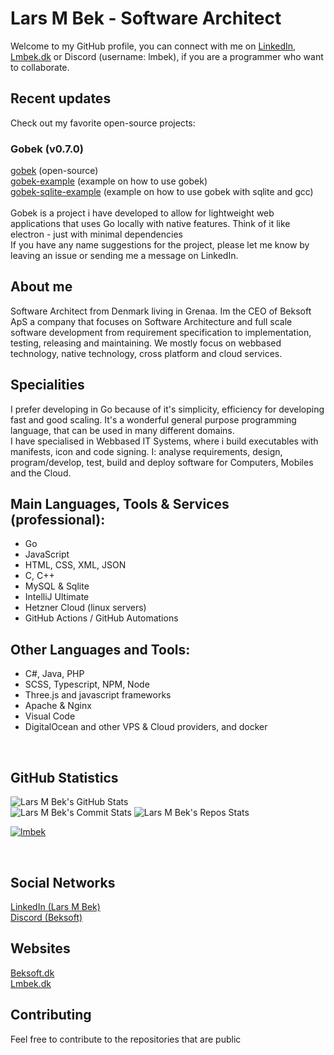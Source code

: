 # Lars M Bek - Software Architect
Welcome to my GitHub profile, you can connect with me on <a href="https://www.linkedin.com/in/lmbek/" target="_blank" color="white">LinkedIn</a>, <a href="https://lmbek.dk" target="_blank">Lmbek.dk</a> or Discord (username: lmbek), if you are a programmer who want to collaborate.

## Recent updates
Check out my favorite open-source projects: <br>
### Gobek (v0.7.0)
<a href="https://github.com/lmbek/gobek">gobek</a> (open-source)<br> <a href="https://github.com/lmbek/gobek-example">gobek-example</a> (example on how to use gobek)<br> <a href="https://github.com/lmbek/gobek-sqlite-example">gobek-sqlite-example</a> (example on how to use gobek with sqlite and gcc)<br><br>Gobek is a project i have developed to allow for lightweight web applications that uses Go locally with native features. Think of it like electron - just with minimal dependencies <br>
If you have any name suggestions for the project, please let me know by leaving an issue or sending me a message on LinkedIn. 

## About me
Software Architect from Denmark living in Grenaa. Im the CEO of Beksoft ApS a company that focuses on Software Architecture and full scale software development from requirement specification to implementation, testing, releasing and maintaining. We mostly focus on webbased technology, native technology, cross platform and cloud services.

## Specialities
I prefer developing in Go because of it's simplicity, efficiency for developing fast and good scaling. It's a wonderful general purpose programming language, that can be used in many different domains. <br>
I have specialised in Webbased IT Systems, where i build executables with manifests, icon and code signing. I: analyse requirements, design, program/develop, test, build and deploy software for Computers, Mobiles and the Cloud. <br>

## Main Languages, Tools & Services (professional):
* Go
* JavaScript
* HTML, CSS, XML, JSON
* C, C++
* MySQL & Sqlite
* IntelliJ Ultimate
* Hetzner Cloud (linux servers)
* GitHub Actions / GitHub Automations

## Other Languages and Tools:
* C#, Java, PHP
* SCSS, Typescript, NPM, Node
* Three.js and javascript frameworks
* Apache & Nginx
* Visual Code
* DigitalOcean and other VPS & Cloud providers, and docker

<br>

## **GitHub Statistics**
<!--[![My GitHub Language Stats](https://github-readme-stats.vercel.app/api/top-langs/?username=nineninefive&theme=dracula&exclude_repo=ThiefGame,PathfindingProject)]()-->
![Lars M Bek's GitHub Stats](https://github-profile-summary-cards.vercel.app/api/cards/profile-details?username=lmbek&theme=radical&count_private=true&showicons=true)
<br>
![Lars M Bek's Commit Stats](http://github-profile-summary-cards.vercel.app/api/cards/most-commit-language?username=lmbek&theme=radical)
![Lars M Bek's Repos Stats](http://github-profile-summary-cards.vercel.app/api/cards/repos-per-language?username=lmbek&theme=radical)
<br>
<!--![Lars M Bek's GitHub Stats](https://github-readme-stats.vercel.app/api/?username=nineninefive&count_private=true&show_icons=true&theme=dracula&line_height=25&cache_seconds=300)-->
<!--![My GitHub Streak](http://github-readme-streak-stats.herokuapp.com?user=lmbek&theme=dracula&stroke=00E6FE)-->
<!--<p align="center"<a href="#"><img alt="Lars M Bek's Activity Graph" src="https://activity-graph.herokuapp.com/graph?username=NineNineFive&bg_color=0D1117&color=e05397&line=e05397&point=FFFFFF&hide_border=true" /></a></p>-->
<a href="https://github.com/lmbek"><img src="https://github-profile-trophy.vercel.app/?username=lmbek&margin-w=5&theme=radical" alt="lmbek" /></a> 

<br>

<!--
[![My GitHub Stats](https://github-readme-stats.vercel.app/api/?username=nineninefive&count_private=true&theme=dracula&showicons=true)]()
-->
## Social Networks
<a href="https://www.linkedin.com/in/lmbek/" color="white">LinkedIn (Lars M Bek)</a> <br>
<a href="https://discord.gg/6HJk5bsnY8">Discord (Beksoft)</a> <br>

## Websites
<a href="https://beksoft.dk">Beksoft.dk</a> <br>
<a href="https://lmbek.dk">Lmbek.dk</a> <br>
<!--
## The Structure Of My Repositories
<img alt="GitHub Structure Diagram" src="https://beksoft.dk/images/shares/howToGitHubDarkBG2.png" width="100%">
-->

## Contributing
Feel free to contribute to the repositories that are public
